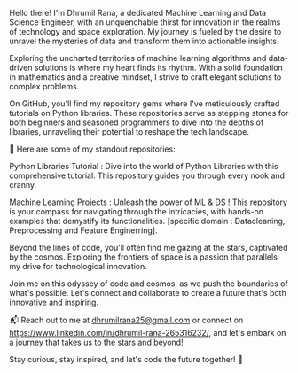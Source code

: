 Hello there! I'm Dhrumil Rana, a dedicated Machine Learning and Data Science Engineer,
with an unquenchable thirst for innovation in the realms of technology and space exploration. 
My journey is fueled by the desire to unravel the mysteries of data and transform them into actionable insights.

Exploring the uncharted territories of machine learning algorithms and data-driven solutions is where my heart finds its rhythm.
With a solid foundation in mathematics and a creative mindset, I strive to craft elegant solutions to complex problems.

On GitHub, you'll find my repository gems where I've meticulously crafted tutorials on Python libraries.
These repositories serve as stepping stones for both beginners and seasoned programmers to dive into the depths of libraries, unraveling their potential to reshape the tech landscape.

🔗 Here are some of my standout repositories:

Python Libraries Tutorial : Dive into the world of Python Libraries with this comprehensive tutorial. This repository guides you through every nook and cranny.

Machine Learning Projects : Unleash the power of ML & DS ! This repository is your compass for navigating through the intricacies, with hands-on examples that demystify its functionalities.
[specific domain : Datacleaning, Preprocessing and Feature Enginerring].

Beyond the lines of code, you'll often find me gazing at the stars, captivated by the cosmos.
Exploring the frontiers of space is a passion that parallels my drive for technological innovation.

Join me on this odyssey of code and cosmos, as we push the boundaries of what's possible. Let's connect and collaborate to create a future that's both innovative and inspiring.

📬 Reach out to me at dhrumilrana25@gmail.com or connect on https://www.linkedin.com/in/dhrumil-rana-265316232/,
and let's embark on a journey that takes us to the stars and beyond!

Stay curious, stay inspired, and let's code the future together! 🌟





